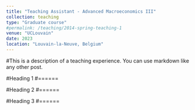 ```yaml
---
title: "Teaching Assistant - Advanced Macroeconomics III"
collection: teaching
type: "Graduate course"
#permalink: /teaching/2014-spring-teaching-1
venue: "UCLouvain"
date: 2023
location: "Louvain-la-Neuve, Belgium"
---
```


#This is a description of a teaching experience. You can use markdown like any other post.

#Heading 1
#======

#Heading 2
#======

#Heading 3
#======
